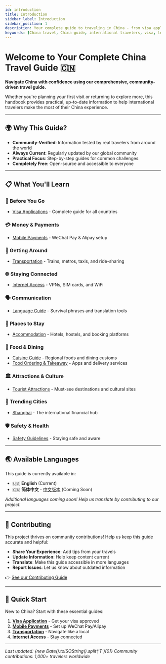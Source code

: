 ```yaml
---
id: introduction
title: Introduction
sidebar_label: Introduction
sidebar_position: 1
description: Your complete guide to traveling in China - from visa applications to cultural insights
keywords: [China travel, China guide, international travelers, visa, tourism]
---
```


# Welcome to Your Complete China Travel Guide 🇨🇳

**Navigate China with confidence using our comprehensive, community-driven travel guide.**

Whether you're planning your first visit or returning to explore more, this handbook provides practical, up-to-date information to help international travelers make the most of their China experience.

---

## 🌍 Why This Guide?

- **Community-Verified**: Information tested by real travelers from around the world
- **Always Current**: Regularly updated by our global community
- **Practical Focus**: Step-by-step guides for common challenges
- **Completely Free**: Open-source and accessible to everyone

---

## 📋 What You'll Learn

### 🛂 **Before You Go**
- [Visa Applications](./visa.mdx) - Complete guide for all countries

### 💳 **Money & Payments**
- [Mobile Payments](./payment.mdx) - WeChat Pay & Alipay setup

### 🚄 **Getting Around**
- [Transportation](./transportation.mdx) - Trains, metros, taxis, and ride-sharing

### 🌐 **Staying Connected**
- [Internet Access](./internet.mdx) - VPNs, SIM cards, and WiFi

### 🗣️ **Communication**
- [Language Guide](./language.mdx) - Survival phrases and translation tools

### 🏨 **Places to Stay**
- [Accommodation](./accommodation.mdx) - Hotels, hostels, and booking platforms

### 🍜 **Food & Dining**
- [Cuisine Guide](./food/cuisine.mdx) - Regional foods and dining customs
- [Food Ordering & Takeaway](./food/order-and-takeaway.mdx) - Apps and delivery services

### 🏛️ **Attractions & Culture**
- [Tourist Attractions](./attractions.mdx) - Must-see destinations and cultural sites

### 🌆 **Trending Cities**
- [Shanghai](./cities/shanghai.mdx) - The international financial hub

### 🛡️ **Safety & Health**
- [Safety Guidelines](./safety.mdx) - Staying safe and aware

---

## 🌏 Available Languages

This guide is currently available in:

- 🇺🇸 **English** (Current)
- 🇨🇳 **简体中文** - [中文版本](../zh-CN/introduction) (Coming Soon)

*Additional languages coming soon! Help us translate by contributing to our project.*

---

## 🤝 Contributing

This project thrives on community contributions! Help us keep this guide accurate and helpful:

- **Share Your Experience**: Add tips from your travels
- **Update Information**: Help keep content current
- **Translate**: Make this guide accessible in more languages
- **Report Issues**: Let us know about outdated information

👉 [See our Contributing Guide](https://github.com/KatyTao/China-travel-handbook/blob/main/CONTRIBUTING.md)

---

## 🚀 Quick Start

New to China? Start with these essential guides:

1. **[Visa Application](./visa.mdx)** - Get your visa approved
2. **[Mobile Payments](./payment.mdx)** - Set up WeChat Pay/Alipay
3. **[Transportation](./transportation.mdx)** - Navigate like a local
4. **[Internet Access](./internet.mdx)** - Stay connected

---

*Last updated: {new Date().toISOString().split('T')[0]}*
*Community contributions: 1,000+ travelers worldwide* 